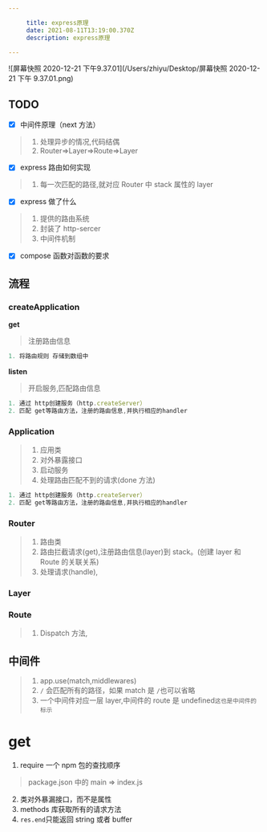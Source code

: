 ```yaml
---

     title: express原理
     date: 2021-08-11T13:19:00.370Z
     description: express原理

---
```


![屏幕快照 2020-12-21 下午9.37.01](/Users/zhiyu/Desktop/屏幕快照 2020-12-21 下午 9.37.01.png)

## TODO

- [x] 中间件原理（next 方法）

> 1. 处理异步的情况,代码结偶
> 2. Router=>Layer=>Route=>Layer

- [x] express 路由如何实现

> 1. 每一次匹配的路径,就对应 Router 中 stack 属性的 layer

- [x] express 做了什么

> 1. 提供的路由系统
> 2. 封装了 http-sercer
> 3. 中间件机制

- [x] compose 函数对函数的要求

## 流程

### createApplication

**get**

> 注册路由信息

```js
1. 将路由规则 存储到数组中
```

**listen**

> 开启服务,匹配路由信息

```js
1. 通过 http创建服务（http.createServer）
2. 匹配 get等路由方法，注册的路由信息,并执行相应的handler

```

### Application

> 1. 应用类
> 2. 对外暴露接口
> 3. 启动服务
> 4. 处理路由匹配不到的请求(done 方法)

```js
1. 通过 http创建服务（http.createServer）
2. 匹配 get等路由方法，注册的路由信息,并执行相应的handler

```

### Router

> 1. 路由类
> 2. 路由拦截请求(get),注册路由信息(layer)到 stack。(创建 layer 和 Route 的关联关系)
> 3. 处理请求(handle),

### Layer

### Route

> 1. Dispatch 方法,

## 中间件

> 1. app.use(match,middlewares)
> 2. `/` 会匹配所有的路径，如果 match 是 `/`也可以省略
> 3. 一个中间件对应一层 layer,中间件的 route 是 undefined`这也是中间件的标示`

# get

1. require 一个 npm 包的查找顺序

> package.json 中的 main => index.js

2. 类对外暴漏接口，而不是属性
3. methods 库获取所有的请求方法
4. `res.end`只能返回 string 或者 buffer
